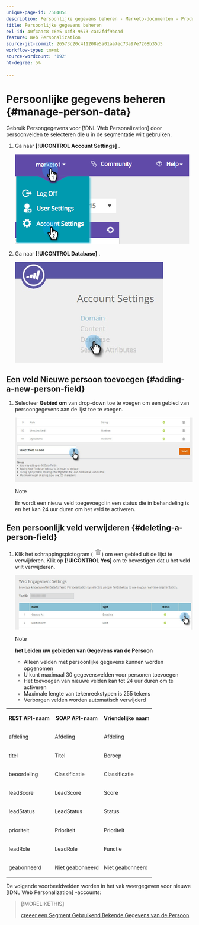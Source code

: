 ```yaml
---
unique-page-id: 7504051
description: Persoonlijke gegevens beheren - Marketo-documenten - Productdocumentatie
title: Persoonlijke gegevens beheren
exl-id: 40f4aac8-c6e5-4cf3-9573-cac2fdf9bcad
feature: Web Personalization
source-git-commit: 26573c20c411208e5a01aa7ec73a97e7208b35d5
workflow-type: tm+mt
source-wordcount: '192'
ht-degree: 5%

---
```


# Persoonlijke gegevens beheren {#manage-person-data}

Gebruik Persongegevens voor [!DNL Web Personalization] door persoonvelden te selecteren die u in de segmentatie wilt gebruiken.

1. Ga naar **[!UICONTROL Account Settings]** .

   ![](assets/image2015-5-7-15-3a17-3a23.png)

1. Ga naar **[!UICONTROL Database]** .

   ![](assets/account-settings-dropdown-database.jpg)

## Een veld Nieuwe persoon toevoegen {#adding-a-new-person-field}

1. Selecteer **Gebied om** van drop-down toe te voegen om een gebied van persoongegevens aan de lijst toe te voegen.

   ![](assets/add-a-person-field-hand.jpg)

   >[!NOTE]
   >
   >Er wordt een nieuw veld toegevoegd in een status die in behandeling is en het kan 24 uur duren om het veld te activeren.

## Een persoonlijk veld verwijderen {#deleting-a-person-field}

1. Klik het schrappingspictogram ( ![ - ](assets/image2015-3-24-13-3a45-3a56.png)) om een gebied uit de lijst te verwijderen. Klik op **[!UICONTROL Yes]** om te bevestigen dat u het veld wilt verwijderen.

   ![](assets/web-engagement-settings-delete.jpg)

   >[!NOTE]
   >
   >**het Leiden uw gebieden van Gegevens van de Persoon**
   >
   >* Alleen velden met persoonlijke gegevens kunnen worden opgenomen
   >* U kunt maximaal 30 gegevensvelden voor personen toevoegen
   >* Het toevoegen van nieuwe velden kan tot 24 uur duren om te activeren
   >* Maximale lengte van tekenreekstypen is 255 tekens
   >* Verborgen velden worden automatisch verwijderd

<table>
 <tbody>
  <tr>
   <th><p>REST API-naam</p></th>
   <th><p>SOAP API-naam</p></th>
   <th><p>Vriendelijke naam</p></th>
  </tr>
  <tr>
   <td><p>afdeling</p></td>
   <td><p>Afdeling</p></td>
   <td><p>Afdeling</p></td>
  </tr>
  <tr>
   <td><p>titel</p></td>
   <td><p>Titel</p></td>
   <td><p>Beroep</p></td>
  </tr>
  <tr>
   <td><p>beoordeling</p></td>
   <td><p>Classificatie</p></td>
   <td><p>Classificatie</p></td>
  </tr>
  <tr>
   <td><p>leadScore</p></td>
   <td><p>LeadScore</p></td>
   <td><p>Score</p></td>
  </tr>
  <tr>
   <td><p>leadStatus</p></td>
   <td><p>LeadStatus</p></td>
   <td><p>Status</p></td>
  </tr>
  <tr>
   <td><p>prioriteit</p></td>
   <td><p>Prioriteit</p></td>
   <td><p>Prioriteit</p></td>
  </tr>
  <tr>
   <td><p>leadRole</p></td>
   <td><p>LeadRole</p></td>
   <td><p>Functie</p></td>
  </tr>
  <tr>
   <td><p>geabonneerd</p></td>
   <td><p>Niet geabonneerd</p></td>
   <td><p>Niet geabonneerd</p></td>
  </tr>
 </tbody>
</table>

De volgende voorbeeldvelden worden in het vak weergegeven voor nieuwe [!DNL Web Personalization] -accounts:

>[!MORELIKETHIS]
>
>[ creeer een Segment Gebruikend Bekende Gegevens van de Persoon ](/help/marketo/product-docs/web-personalization/using-web-segments/create-a-segment-using-known-person-data.md)
